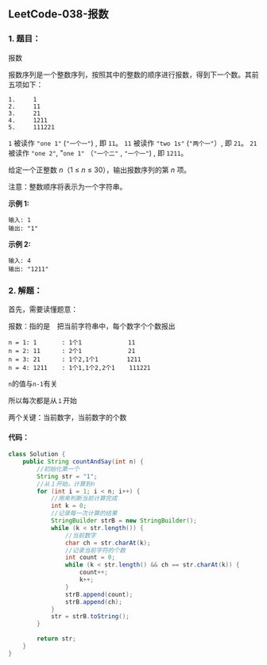 ## LeetCode-038-报数

### 1. 题目：

 报数

报数序列是一个整数序列，按照其中的整数的顺序进行报数，得到下一个数。其前五项如下：

```
1.     1
2.     11
3.     21
4.     1211
5.     111221
```

`1` 被读作  `"one 1"`  (`"一个一"`) , 即 `11`。
`11` 被读作 `"two 1s"` (`"两个一"`）, 即 `21`。
`21` 被读作 `"one 2"`,  "`one 1"` （`"一个二"` ,  `"一个一"`) , 即 `1211`。

给定一个正整数 *n*（1 ≤ *n* ≤ 30），输出报数序列的第 *n* 项。

注意：整数顺序将表示为一个字符串。

**示例 1:**

```
输入: 1
输出: "1"
```

**示例 2:**

```
输入: 4
输出: "1211"
```

### 2. 解题：

首先，需要读懂题意：

报数：指的是　把当前字符串中，每个数字个个数报出

```
n = 1: 1       : 1个1             11
n = 2: 11      : 2个1             21
n = 3: 21      : 1个2,1个1        1211
n = 4: 1211    : 1个1,1个2,2个1    111221
```

`n`的值与`n-1`有关

所以每次都是从`１`开始

两个关键：当前数字，当前数字的个数

#### 代码：

```java
class Solution {
    public String countAndSay(int n) {
        //初始化第一个
        String str = "1";
        //从１开始，计算到n
        for (int i = 1; i < n; i++) {
            //用来判断当前计算完成
            int k = 0;
            //记录每一次计算的结果
            StringBuilder strB = new StringBuilder();
            while (k < str.length()) {
                //当前数字
                char ch = str.charAt(k);
                //记录当前字符的个数
                int count = 0;
                while (k < str.length() && ch == str.charAt(k)) {
                    count++;
                    k++;
                }
                strB.append(count);
                strB.append(ch);
            }
            str = strB.toString();
        }
        
        return str;
    }
}
```

